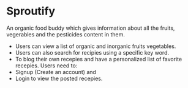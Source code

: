 Sproutify
==========
 
 An organic food buddy which gives information about all the fruits, vegerables and the pesticides content in them. 
 

* Users can view a list of organic and inorganic fruits vegetables.
* Users can also search for recipies using a specific key word.
* To blog their own recepies and have a personalized list of favorite recepies. Users need to:
* Signup (Create an account) and
* Login to view the posted recepies.
